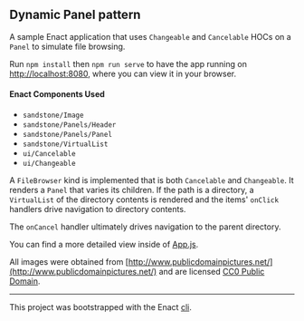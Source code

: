 ## Dynamic Panel pattern

A sample Enact application that uses `Changeable` and `Cancelable` HOCs on a `Panel` to simulate file browsing.

Run `npm install` then `npm run serve` to have the app running on [http://localhost:8080](http://localhost:8080), where you can view it in your browser.

#### Enact Components Used
- `sandstone/Image`
- `sandstone/Panels/Header`
- `sandstone/Panels/Panel`
- `sandstone/VirtualList`
- `ui/Cancelable`
- `ui/Changeable`

A `FileBrowser` kind is implemented that is both `Cancelable` and `Changeable`.  It renders a `Panel` that varies its children.  If the path is a directory, a `VirtualList` of the directory contents is rendered and the items' `onClick` handlers drive navigation to directory contents.

The `onCancel` handler ultimately drives navigation to the parent directory.

You can find a more detailed view inside of [App.js](src/App/App.js).

All images were obtained from [http://www.publicdomainpictures.net/](http://www.publicdomainpictures.net/) and are licensed [CC0 Public Domain](https://creativecommons.org/publicdomain/zero/1.0/).

---

This project was bootstrapped with the Enact [cli](https://github.com/enactjs/cli).
